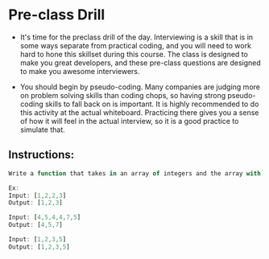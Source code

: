 # Pre-class Drill

* It's time for the preclass drill of the day. Interviewing is a skill that is in some ways separate from practical coding, and you will need to work hard to hone this skillset during this course. The class is designed to make you great developers, and these pre-class questions are designed to make you awesome interviewers.

* You should begin by pseudo-coding. Many companies are judging more on problem solving skills than coding chops, so having strong pseudo-coding skills to fall back on is important. It is highly recommended to do this activity at the actual whiteboard. Practicing there gives you a sense of how it will feel in the actual interview, so it is a good practice to simulate that.

## Instructions:

```js
Write a function that takes in an array of integers and the array with duplicates removed

Ex:
Input: [1,2,2,3]
Output: [1,2,3]

Input: [4,5,4,4,7,5]
Output: [4,5,7]

Input: [1,2,3,5]
Output: [1,2,3,5]
```